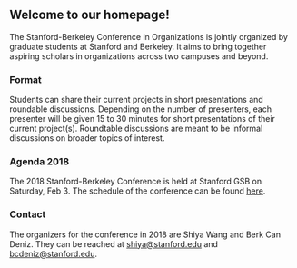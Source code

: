 ## Welcome to our homepage!

The Stanford-Berkeley Conference in Organizations is jointly organized by graduate students at Stanford and Berkeley. It aims to bring together aspiring scholars in organizations across two campuses and beyond. 

### Format

Students can share their current projects in short presentations and roundable discussions. Depending on the number of presenters, each presenter will be given 15 to 30 minutes for short presentations of their current project(s). Roundtable discussions are meant to be informal discussions on broader topics of interest. 

### Agenda 2018

The 2018 Stanford-Berkeley Conference is held at Stanford GSB on Saturday, Feb 3. The schedule of the conference can be found [here](stanford_berkeley_2018_agenda.pdf).

### Contact

The organizers for the conference in 2018 are Shiya Wang and Berk Can Deniz. They can be reached at <shiya@stanford.edu> and <bcdeniz@stanford.edu>.


